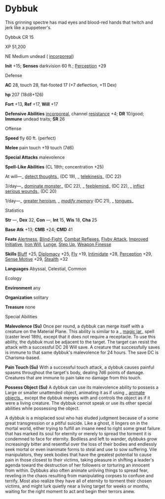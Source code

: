 # Dybbuk

This grinning spectre has mad eyes and blood-red hands that twitch and jerk like a puppeteer's.

Dybbuk CR 15

XP 51,200

NE Medium undead ( [incorporeal](monsters/creatureTypes.md#_incorporeal-subtype))

**Init** +15; **Senses** darkvision 60 ft.; [Perception](skills/perception.md#_perception) +29

Defense

**AC** 28, touch 28, flat-footed 17 (+7 deflection, +11 Dex)

**hp** 207 (18d8+126)

**Fort** +13, **Ref** +17, **Will** +17

**Defensive Abilities** [incorporeal](monsters/creatureTypes.md#_incorporeal-subtype), channel [resistance](monsters/universalMonsterRules.md#_resistance) +4; **DR** 10/good; **Immune** undead traits; **SR** 26

Offense

**Speed** fly 60 ft. (perfect)

**Melee** pain touch +19 touch (7d6)

**Special Attacks** malevolence

**Spell-Like Abilities** (CL 18th; concentration +25)

At will—_ [detect thoughts](spells/detectThoughts.md#_detect-thoughts)_ (DC 19), _ [telekinesis](spells/telekinesis.md#_telekinesis)_ (DC 22)

3/day—_ [dominate monster](spells/dominateMonster.md#_dominate-monster)_ (DC 22), _ [feeblemind](spells/feeblemind.md#_feeblemind)_ (DC 22), _ [inflict serious wounds](spells/inflictSeriousWounds.md#_inflict-serious-wounds)_ (DC 20)

1/day—_ [greater heroism](spells/heroism.md#_heroism-greater)_, _ [modify memory](spells/modifyMemory.md#_modify-memory)_ (DC 21), _ [tongues](spells/tongues.md#_tongues)_

Statistics

**Str** —, **Dex** 32, **Con** —, **Int** 15, **Wis** 18, **Cha** 25

**Base Atk** +13; **CMB** +24; **CMD** 41

**Feats** [Alertness](feats.md#_alertness), [Blind-Fight](feats.md#_blind-fight), [Combat Reflexes](feats.md#_combat-reflexes), [Flyby Attack](monsters/monsterFeats.md#_flyby-attack), [Improved Initiative](feats.md#_improved-initiative), [Iron Will](feats.md#_iron-will), [Lunge](feats.md#_lunge), [Step Up](feats.md#_step-up), [Weapon Finesse](feats.md#_weapon-finesse)

**Skills** [Bluff](skills/bluff.md#_bluff) +25, [Diplomacy](skills/diplomacy.md#_diplomacy) +25, [Fly](skills/fly.md#_fly) +19, [Intimidate](skills/intimidate.md#_intimidate) +28, [Perception](skills/perception.md#_perception) +29, [Sense Motive](skills/senseMotive.md#_sense-motive) +29, [Stealth](skills/stealth.md#_stealth) +32

**Languages** Abyssal, Celestial, Common

Ecology

**Environment** any

**Organization** solitary

**Treasure** none

Special Abilities

**Malevolence (Su)** Once per round, a dybbuk can merge itself with a creature on the Material Plane. This ability is similar to a _ [magic jar](spells/magicJar.md#_magic-jar)_ spell (caster level 18th), except that it does not require a receptacle. To use this ability, the dybbuk must be adjacent to the target. The target can resist the attack with a successful DC 26 Will save. A creature that successfully saves is immune to that same dybbuk's malevolence for 24 hours. The save DC is Charisma-based.

**Pain Touch (Su)** With a successful touch attack, a dybbuk causes painful spasms throughout the target's body, dealing 7d6 points of damage. Creatures that are immune to pain take no damage from this touch.

**Possess Object (Su)** A dybbuk can use its malevolence ability to possess a Large or smaller unattended object, animating it as if using _ [animate objects](spells/animateObjects.md#_animate-objects)_, except the dybbuk merges with and controls the object as if it were a living creature. The dybbuk cannot speak or use its other special abilities while possessing the object.

A dybbuk is a misplaced soul who has eluded judgment because of a some great transgression or a pitiful suicide. Like a ghost, it lingers on in the mortal world, either trying to fulfill an insane need to right some great failure that has marked its soul for eternity or merely to spread the torment it is condemned to face for eternity. Bodiless and left to wander, dybbuks grow increasingly bitter and resentful over the loss of their bodies and endlessly seek mortal or even inanimate forms to steal and use to sow suffering. Vile manipulators, they seek bodies that have the greatest potential to cause pain in those closest to their victims, taking pleasure in shifting a leader's agenda toward the destruction of her followers or torturing an innocent from within. Dybbuks also often animate unliving things to spread fear, reveling in the chaos resulting from manipulating corpses to confuse and terrify. Most also realize they have all of eternity to torment their chosen victims, and might lurk quietly near a living target for weeks or months, waiting for the right moment to act and begin their terrors anew.

